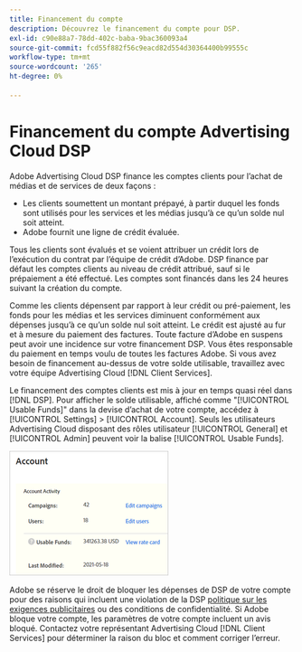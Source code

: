 ```yaml
---
title: Financement du compte
description: Découvrez le financement du compte pour DSP.
exl-id: c90e88a7-78dd-402c-baba-9bac360093a4
source-git-commit: fcd55f882f56c9eacd82d554d30364400b99555c
workflow-type: tm+mt
source-wordcount: '265'
ht-degree: 0%

---
```


# Financement du compte Advertising Cloud DSP

Adobe Advertising Cloud DSP finance les comptes clients pour l’achat de médias et de services de deux façons :

* Les clients soumettent un montant prépayé, à partir duquel les fonds sont utilisés pour les services et les médias jusqu’à ce qu’un solde nul soit atteint.
* Adobe fournit une ligne de crédit évaluée.

Tous les clients sont évalués et se voient attribuer un crédit lors de l’exécution du contrat par l’équipe de crédit d’Adobe. DSP finance par défaut les comptes clients au niveau de crédit attribué, sauf si le prépaiement a été effectué. Les comptes sont financés dans les 24 heures suivant la création du compte.

Comme les clients dépensent par rapport à leur crédit ou pré-paiement, les fonds pour les médias et les services diminuent conformément aux dépenses jusqu’à ce qu’un solde nul soit atteint. Le crédit est ajusté au fur et à mesure du paiement des factures. Toute facture d’Adobe en suspens peut avoir une incidence sur votre financement DSP. Vous êtes responsable du paiement en temps voulu de toutes les factures Adobe. Si vous avez besoin de financement au-dessus de votre solde utilisable, travaillez avec votre équipe Advertising Cloud [!DNL Client Services].

Le financement des comptes clients est mis à jour en temps quasi réel dans [!DNL DSP]. Pour afficher le solde utilisable, affiché comme &quot;[!UICONTROL Usable Funds]&quot; dans la devise d’achat de votre compte, accédez à [!UICONTROL Settings] > [!UICONTROL Account]. Seuls les utilisateurs Advertising Cloud disposant des rôles utilisateur [!UICONTROL General] et [!UICONTROL Admin] peuvent voir la balise [!UICONTROL Usable Funds].

![Fonds utilisables pour un compte](/help/dsp/assets/account-usable-funds.png)

Adobe se réserve le droit de bloquer les dépenses de DSP de votre compte pour des raisons qui incluent une violation de la DSP [politique sur les exigences publicitaires](/help/policies/ad-requirements-policy.md) ou des conditions de confidentialité. Si Adobe bloque votre compte, les paramètres de votre compte incluent un avis bloqué. Contactez votre représentant Advertising Cloud [!DNL Client Services] pour déterminer la raison du bloc et comment corriger l’erreur.
